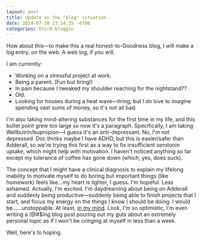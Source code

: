 ```yaml
---
layout: post
title: Update on the "blog" situation
date: 2024-07-30 23:14:35 -0700
categories: third bloggin
---
```

How about this—to make this a real honest-to-Goodness blog,
I will make a log entry, on the web. A web log, if you will.

I am currently:
* Working on a stressful project at work.
* Being a parent. (Fun but tiring!)
* In pain because I tweaked my shoulder reaching for the nightstand??
* Old.
* Looking for houses during a heat wave—tiring, but I do love
  to imagine spending vast sums of money, so it's not all bad.

I'm also taking mind-altering substances for the first time in my
life, and this bullet point grew too large so now it's a paragraph.
Specifically, I am taking Wellbutrin/bupropion—I guess it's an
anti-depressant. No, I'm not depressed. Doc thinks maybe
I have ADHD, but this is easier/safer than Adderall, so
we're trying this first as a way to fix insufficient serotonin
uptake, which might help with motivation. I haven't noticed anything
so far except my tolerance of coffee has gone down (which, yes, does
suck).

The concept that I might have a clinical diagnosis to explain my
lifelong inability to motivate myself to do boring but important
things (like homework) feels like...my heart is lighter, I guess.
I'm hopeful. Less ashamed. Actually, I'm excited. I'm daydreaming about
being on Adderall and suddenly being productive—suddenly being able
to finish projects that I start, and focus my energy on the things
I know I should be doing. I would be......unstoppable. At least, [in
my mind](https://www.youtube.com/watch?v=pT_4YytbF-w). Look, I'm so
optimistic, I'm even writing a !@#$ing blog post pouring out my guts
about an extremely personal topic as if I won't be cringing at myself
in less than a week.

Well, here's to hoping.